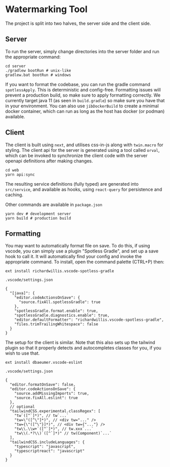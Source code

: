 # Watermarking Tool

The project is split into two halves, the server side and the client side.

## Server

To run the server, simply change directories into the server folder and run
the appropriate command:

```shell
cd server
./gradlew bootRun # unix-like
gradlew.bat bootRun # windows
```

If you want to format the codebase, you can run the gradle command `spotlessApply`.
This is deterministic and config-free. Formatting issues will prevent a
production build, so make sure to apply formatting correctly. We currently target
java 11 (as seen in `build.gradle`) so make sure you have that in your environment.
You can also use `jibDockerBuild` to create a minimal docker container, which can 
run as long as the host has docker (or podman) available.

## Client

The client is built using `next`, and utilises css-in-js along with `twin.macro`
for styling. The client api for the server is generated using a tool called `orval`,
which can be invoked to synchronize the client code with the server openapi definitions
after making changes.

```shell
cd web
yarn api:sync
```

The resulting service definitions (fully typed) are generated into `src/service`,
and available as hooks, using `react-query` for persistence and caching.

Other commands are available in `package.json`

```shell
yarn dev # development server
yarn build # production build
```

## Formatting

You may want to automatically format file on save. To do this, if using
vscode, you can simply use a plugin "Spotless Gradle", and set up a save
hook to call it. It will automatically find your config and invoke the
appropriate command. To install, open the command palette (CTRL+P) then:

```
ext install richardwillis.vscode-spotless-gradle
```

`.vscode/settings.json`
```json5
{
  "[java]": {
    "editor.codeActionsOnSave": {
      "source.fixAll.spotlessGradle": true
    },
    "spotlessGradle.format.enable": true,
    "spotlessGradle.diagnostics.enable": true,
    "editor.defaultFormatter": "richardwillis.vscode-spotless-gradle",
    "files.trimTrailingWhitespace": false
  }
}
```

The setup for the client is similar. Note that this also sets up the tailwind
plugin so that it properly detects and autocompletes classes for you, if you
wish to use that.

```
ext install dbaeumer.vscode-eslint
```

`.vscode/settings.json`
```json5
{
  "editor.formatOnSave": false,
  "editor.codeActionsOnSave": {
    "source.addMissingImports": true,
    "source.fixAll.eslint": true
  },
  // optional
  "tailwindCSS.experimental.classRegex": [
    "tw`([^`]*)", // tw`...`
    "tw=\"([^\"]*)", // <div tw="..." />
    "tw={\"([^\"}]*)", // <div tw={"..."} />
    "tw\\.\\w+`([^`]*)", // tw.xxx`...`
    "tw\\(.*?\\)`([^`]*)" // tw(Component)`...`
  ],
  "tailwindCSS.includeLanguages": {
    "typescript": "javascript",
    "typescriptreact": "javascript"
  }
}
```
